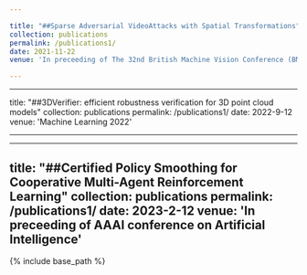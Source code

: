 ```yaml
---

title: "##Sparse Adversarial VideoAttacks with Spatial Transformations"
collection: publications
permalink: /publications1/
date: 2021-11-22
venue: 'In preceeding of The 32nd British Machine Vision Conference (BMVC)'

---
```

---
title: "##3DVerifier: efficient robustness verification for 3D point cloud models"
collection: publications
permalink: /publications1/
date: 2022-9-12
venue: 'Machine Learning 2022'

---
---
title: "##Certified Policy Smoothing for Cooperative Multi-Agent Reinforcement Learning"
collection: publications
permalink: /publications1/
date: 2023-2-12
venue: 'In preceeding of AAAI conference on Artificial Intelligence'
---


{% include base_path %}

